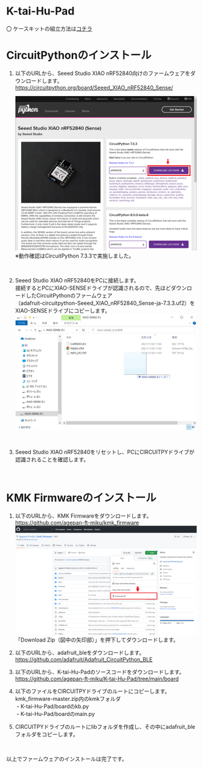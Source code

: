 # K-tai-Hu-Pad

〇 ケースキットの組立方法は[コチラ](/BuildGuide_CaseKit.md)

# CircuitPythonのインストール

1. 以下のURLから、Seeed Studio XIAO nRF52840向けのファームウェアをダウンロードします。<br>
    https://circuitpython.org/board/Seeed_XIAO_nRF52840_Sense/

    <img src="img/img01_1.PNG" width="500px" /> <br>
	※動作確認はCircuitPython 7.3.3で実施しました。<br>
 <br>

2. Seeed Studio XIAO nRF52840をPCに接続します。<br>
接続するとPCにXIAO-SENSEドライブが認識されるので、先ほどダウンロードしたCircuitPythonのファームウェア<br>
（adafruit-circuitpython-Seeed_XIAO_nRF52840_Sense-ja-7.3.3.uf2）をXIAO-SENSEドライブにコピーします。<br>
    <img src="img/img02.PNG" width="500px" /> <br>
<br>

3. Seeed Studio XIAO nRF52840をリセットし、PCにCIRCUITPYドライブが認識されることを確認します。<br>
 <br>

# KMK Firmwareのインストール

1. 以下のURLから、KMK Firmwareをダウンロードします。<br>
https://github.com/agepan-ft-miku/kmk_firmware
<img src="img/img03.PNG" width="500px" /> <br>
「Download Zip（図中の矢印部）」を押下してダウンロードします。

2. 以下のURLから、adafruit_bleをダウンロードします。<br>
https://github.com/adafruit/Adafruit_CircuitPython_BLE

3. 以下のURLから、K-tai-Hu-Padのソースコードをダウンロードします。<br>
https://github.com/agepan-ft-miku/K-tai-Hu-Pad/tree/main/board


4. 以下のファイルをCIRCUITPYドライブのルートにコピーします。<br>
kmk_firmware-master.zip内のkmkフォルダ<br>
・K-tai-Hu-Pad/boardのkb.py<br>
・K-tai-Hu-Pad/boardのmain.py<br>

5. CIRCUITPYドライブのルートにlibフォルダを作成し、その中にadafruit_bleフォルダをコピーします。<br>
<br>

以上でファームウェアのインストールは完了です。<br>
<br>

